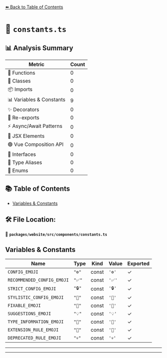 [⬅️ Back to Table of Contents](../../../../index.md)

# 📄 `constants.ts`

## 📊 Analysis Summary

| Metric | Count |
|--------|-------|
| 🔧 Functions | 0 |
| 🧱 Classes | 0 |
| 📦 Imports | 0 |
| 📊 Variables & Constants | 9 |
| ✨ Decorators | 0 |
| 🔄 Re-exports | 0 |
| ⚡ Async/Await Patterns | 0 |
| 💠 JSX Elements | 0 |
| 🟢 Vue Composition API | 0 |
| 📐 Interfaces | 0 |
| 📑 Type Aliases | 0 |
| 🎯 Enums | 0 |

## 📚 Table of Contents

- [Variables & Constants](#variables-constants)

## 🛠️ File Location:
📂 **`packages/website/src/components/constants.ts`**

## Variables & Constants

| Name | Type | Kind | Value | Exported |
|------|------|------|-------|----------|
| `CONFIG_EMOJI` | `"⚙️"` | const | `'⚙️'` | ✓ |
| `RECOMMENDED_CONFIG_EMOJI` | `"✅"` | const | `'✅'` | ✓ |
| `STRICT_CONFIG_EMOJI` | `"🔒"` | const | `'🔒'` | ✓ |
| `STYLISTIC_CONFIG_EMOJI` | `"🎨"` | const | `'🎨'` | ✓ |
| `FIXABLE_EMOJI` | `"🔧"` | const | `'🔧'` | ✓ |
| `SUGGESTIONS_EMOJI` | `"💡"` | const | `'💡'` | ✓ |
| `TYPE_INFORMATION_EMOJI` | `"💭"` | const | `'💭'` | ✓ |
| `EXTENSION_RULE_EMOJI` | `"🧱"` | const | `'🧱'` | ✓ |
| `DEPRECATED_RULE_EMOJI` | `"💀"` | const | `'💀'` | ✓ |


---


---